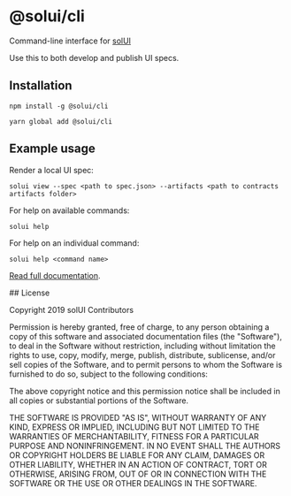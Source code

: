 # @solui/cli

Command-line interface for [solUI](https://solui.dev)

Use this to both develop and publish UI specs.

## Installation

```shell
npm install -g @solui/cli
```

```shell
yarn global add @solui/cli
```

## Example usage

Render a local UI spec:

```shell
solui view --spec <path to spec.json> --artifacts <path to contracts artifacts folder>
```

For help on available commands:

```shell
solui help
```

For help on an individual command:

```shell
solui help <command name>
```

[Read full documentation](https://solui.dev/docs/commandline).

## License

Copyright 2019 solUI Contributors

Permission is hereby granted, free of charge, to any person obtaining a copy of this software and associated documentation files (the "Software"), to deal in the Software without restriction, including without limitation the rights to use, copy, modify, merge, publish, distribute, sublicense, and/or sell copies of the Software, and to permit persons to whom the Software is furnished to do so, subject to the following conditions:

The above copyright notice and this permission notice shall be included in all copies or substantial portions of the Software.

THE SOFTWARE IS PROVIDED "AS IS", WITHOUT WARRANTY OF ANY KIND, EXPRESS OR IMPLIED, INCLUDING BUT NOT LIMITED TO THE WARRANTIES OF MERCHANTABILITY, FITNESS FOR A PARTICULAR PURPOSE AND NONINFRINGEMENT. IN NO EVENT SHALL THE AUTHORS OR COPYRIGHT HOLDERS BE LIABLE FOR ANY CLAIM, DAMAGES OR OTHER LIABILITY, WHETHER IN AN ACTION OF CONTRACT, TORT OR OTHERWISE, ARISING FROM, OUT OF OR IN CONNECTION WITH THE SOFTWARE OR THE USE OR OTHER DEALINGS IN THE SOFTWARE.
